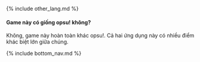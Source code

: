 {% include other_lang.md %}

#### Game này có giống opsu! không?

Không, game này hoàn toàn khác opsu!. Cả hai ứng dụng này có nhiều điểm khác biệt lớn giữa chúng.

<!-- Don't touch this part thank you -->
{% include bottom_nav.md %}
